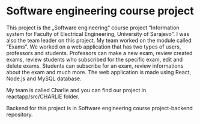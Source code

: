 # Software engineering course project

This project is the „Software engineering“ course project “Information system for Faculty of Electrical Engineering, University of Sarajevo”. I was also the team leader on this project. My team worked on the module called “Exams”. We worked on a web application that has two types of users, professors and students. Professors can make a new exam, review created exams, review students who subscribed for the specific exam, edit and delete exams. Students can subscribe for an exam, review informations about the exam and much more. The web application is made using React, Node.js and MySQL database.

My team is called Charlie and you can find our project in reactapp/src/CHARLIE folder.

Backend for this project is in Software engineering course project-backend repository.
